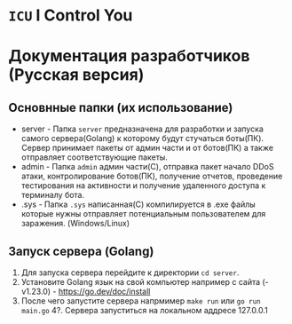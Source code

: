 # `ICU` I Control You

# Документация разработчиков (Русская версия)

## Основнные папки (их использование)

-   server - Папка `server` предназначена для разработки и запуска самого сервера(Golang) к которому будут стучаться боты(ПК). Сервер принимает пакеты от админ части и от ботов(ПК) а также отправляет соответствующие пакеты.
-   admin - Папка `admin` админ части(C), отправка пакет начало DDoS атаки, контролирование ботов(ПК), получение отчетов, проведение тестирования на активности и получение удаленного доступа к терминалу бота.
-   .sys - Папка `.sys` написанная(C) компилируется в .exe файлы которые нужны отправляет потенциальным пользователем для заражения. (Windows/Linux)

## Запуск сервера (Golang)

1. Для запуска сервера перейдите к директории `cd server`.
2. Установите Golang язык на свой компьютер например с сайта (- v1.23.0) - https://go.dev/doc/install
3. После чего запустите сервера напрмимер `make run` или `go run main.go`
4?. Сервера запуститься на локальном аддресе 127.0.0.1
